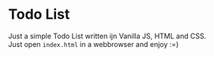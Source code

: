 # Todo List

Just a simple Todo List written ijn Vanilla JS, HTML and CSS.  
Just open `index.html` in a webbrowser and enjoy :=)